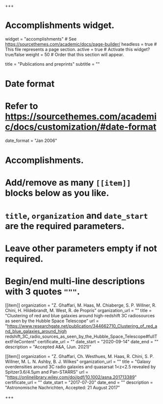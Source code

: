 +++
# Accomplishments widget.
widget = "accomplishments"  # See https://sourcethemes.com/academic/docs/page-builder/
headless = true  # This file represents a page section.
active = true  # Activate this widget? true/false
weight = 50  # Order that this section will appear.

title = "Publications and preprints"
subtitle = ""

# Date format
#   Refer to https://sourcethemes.com/academic/docs/customization/#date-format
date_format = "Jan 2006"

# Accomplishments.
#   Add/remove as many `[[item]]` blocks below as you like.
#   `title`, `organization` and `date_start` are the required parameters.
#   Leave other parameters empty if not required.
#   Begin/end multi-line descriptions with 3 quotes `"""`.

 
  [[item]]
   organization = "Z. Ghaffari, M. Haas, M. Chiaberge, S. P. Willner, R. Chini, H. Hildebrandt, M. West, R. de Propris"
   organization_url = ""
   title = "Clustering of red and blue galaxies around high-redshift 3C radiosources as seen by the Hubble Space Telescope"
   url = "https://www.researchgate.net/publication/344662710_Clustering_of_red_and_blue_galaxies_around_high redshift_3C_radio_sources_as_seen_by_the_Hubble_Space_Telescope#fullTextFileContent"
   certificate_url = ""
   date_start = "2020-09-14"
   date_end = ""
   description = "Accepted A&A, (Jun. 2021)"
   
  [[item]]
   organization = "Z. Ghaffari, Ch. Westhues, M. Haas, R. Chini, S. P. Willner, M. L. N. Ashby, B. J. Wilkes"
   organization_url = ""
   title = "Galaxy overdensities around 3C  radio galaxies and quasarsat 1<z<2.5 revealed by Spitzer3.6/4.5μm and Pan-STARRS"
   url = "https://onlinelibrary.wiley.com/doi/pdf/10.1002/asna.201713389"
   certificate_url = ""
   date_start = "2017-07-20"
   date_end = ""
   description = "Astronomische Nachrichten, Accepted: 21 August 2017"
   
   
 

+++
